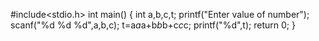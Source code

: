 #include<stdio.h>
int main()
{
	int a,b,c,t;
	printf("Enter value of number");
	scanf("%d %d %d",a,b,c);
	t=a*a*a+b*b*b+c*c*c;
	   printf("%d",t);
	return 0;
}